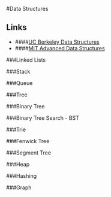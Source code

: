 #Data Structures

## Links
- ####[UC Berkeley Data Structures](https://archive.org/details/ucberkeley-webcast?&and%5B%5D=subject%3A%22Computer%20Science%22&and%5B%5D=subject%3A%22CS%22)
- ####[MIT Advanced Data Structures](https://www.youtube.com/watch?v=T0yzrZL1py0&list=PLUl4u3cNGP61hsJNdULdudlRL493b-XZf&index=1)

###Linked Lists

###Stack

###Queue

###Tree

###Binary Tree

###Binary Tree Search - BST

###Trie

###Fenwick Tree

###Segment Tree

###Heap

###Hashing

###Graph